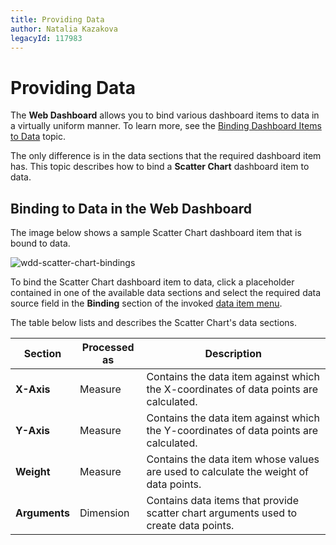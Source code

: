 ```yaml
---
title: Providing Data
author: Natalia Kazakova
legacyId: 117983
---
```

# Providing Data
The **Web Dashboard** allows you to bind various dashboard items to data in a virtually uniform manner. To learn more, see the [Binding Dashboard Items to Data](../../binding-dashboard-items-to-data.md) topic.

The only difference is in the data sections that the required dashboard item has. This topic describes how to bind a **Scatter Chart** dashboard item to data.

## Binding to Data in the Web Dashboard
The image below shows a sample Scatter Chart dashboard item that is bound to data.

![wdd-scatter-chart-bindings](../../../../images/img125600.png)

To bind the Scatter Chart dashboard item to data, click a placeholder contained in one of the available data sections and select the required data source field in the **Binding** section of the invoked [data item menu](../../ui-elements/data-item-menu.md).

The table below lists and describes the Scatter Chart's data sections.

| Section | Processed as | Description |
|---|---|---|
| **X-Axis** | Measure | Contains the data item against which the X-coordinates of data points are calculated. |
| **Y-Axis** | Measure | Contains the data item against which the Y-coordinates of data points are calculated. |
| **Weight** | Measure | Contains the data item whose values are used to calculate the weight of data points. |
| **Arguments** | Dimension | Contains data items that provide scatter chart arguments used to create data points. |